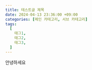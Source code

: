 ```yaml
---
title: 테스트글 제목
date: 2024-04-13 23:36:00 +09:00
categories: [메인 카테고리, 서브 카테고리]
tags:
  [
    태그1,
    태그2,
    태그3,
  ]
---
```

안녕하세요
